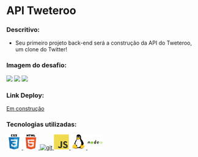 # API Tweteroo

### Descritivo:

- Seu primeiro projeto back-end será a construção da API do Tweteroo, um clone do Twitter!

### Imagem do desafio:

<p>

<img src='https://bootcampra.notion.site/image/https%3A%2F%2Fs3-us-west-2.amazonaws.com%2Fsecure.notion-static.com%2Fc23c3a17-17a4-459e-853e-a125695f4858%2FUntitled.png?table=block&id=8b38683c-8e09-4a4e-b59b-9354fed1f4f7&spaceId=f797e032-5eb2-4c9d-beb7-cd7181e19e47&width=1500&userId=&cache=v2' width='200px' />

<img src='https://bootcampra.notion.site/image/https%3A%2F%2Fs3-us-west-2.amazonaws.com%2Fsecure.notion-static.com%2Fe813c786-a52a-4461-ab1d-e69781cb0546%2FUntitled.png?table=block&id=f75ebcb5-9f2d-4c6d-81d2-174d0fbb6fad&spaceId=f797e032-5eb2-4c9d-beb7-cd7181e19e47&width=1500&userId=&cache=v2' width='200px' />
  
 <img src='https://github.com/guoconde/API_Tweteroo/blob/main/projeto_11_tweteroo_backEnd.gif?raw=true' width='200px' />

</p>

### Link Deploy:

[Em construção]()

### Tecnologias utilizadas:

<p align="left">
  <a href="https://www.w3schools.com/css/" target="_blank"> <img src="https://raw.githubusercontent.com/devicons/devicon/master/icons/css3/css3-original-wordmark.svg" alt="css3" width="40" height="40"/> </a> 
  <a href="https://www.w3.org/html/" target="_blank"> <img src="https://raw.githubusercontent.com/devicons/devicon/master/icons/html5/html5-original-wordmark.svg" alt="html5" width="40" height="40"/> </a> 
  <a href="https://git-scm.com/" target="_blank"> <img src="https://www.vectorlogo.zone/logos/git-scm/git-scm-icon.svg" alt="git" width="40" height="40"/> </a>
  <a href="https://developer.mozilla.org/en-US/docs/Web/JavaScript" target="_blank"> <img src="https://raw.githubusercontent.com/devicons/devicon/master/icons/javascript/javascript-original.svg" alt="javascript" width="40" height="40"/> </a> 
  <a href="https://www.linux.org/" target="_blank"> <img src="https://raw.githubusercontent.com/devicons/devicon/master/icons/linux/linux-original.svg" alt="linux" width="40" height="40"/> </a> 
  <a href="https://nodejs.org" target="_blank"> <img src="https://raw.githubusercontent.com/devicons/devicon/master/icons/nodejs/nodejs-original-wordmark.svg" alt="nodejs" width="40" height="40"/> </a> 
</p>
